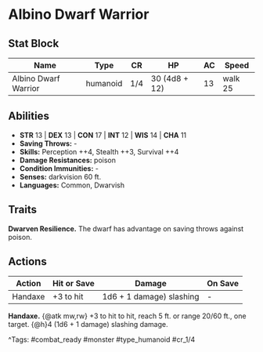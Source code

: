 # Albino Dwarf Warrior

## Stat Block

| Name | Type | CR | HP | AC | Speed |
|------|------|----|----|----|-------|
| Albino Dwarf Warrior | humanoid | 1/4 | 30 (4d8 + 12) | 13 | walk 25 |

## Abilities

- **STR** 13 | **DEX** 13 | **CON** 17 | **INT** 12 | **WIS** 14 | **CHA** 11
- **Saving Throws:** -  
- **Skills:** Perception ++4, Stealth ++3, Survival ++4  
- **Damage Resistances:** poison  
- **Condition Immunities:** -  
- **Senses:** darkvision 60 ft.  
- **Languages:** Common, Dwarvish

## Traits

**Dwarven Resilience.** The dwarf has advantage on saving throws against poison.


## Actions

| Action | Hit or Save | Damage | On Save |
|--------|--------------|--------|----------|
| Handaxe | +3 to hit | 1d6 + 1 damage) slashing | - |

**Handaxe.** {@atk mw,rw} +3 to hit to hit, reach 5 ft. or range 20/60 ft., one target. {@h}4 (1d6 + 1 damage) slashing damage.


^Tags: #combat_ready #monster #type_humanoid #cr_1/4